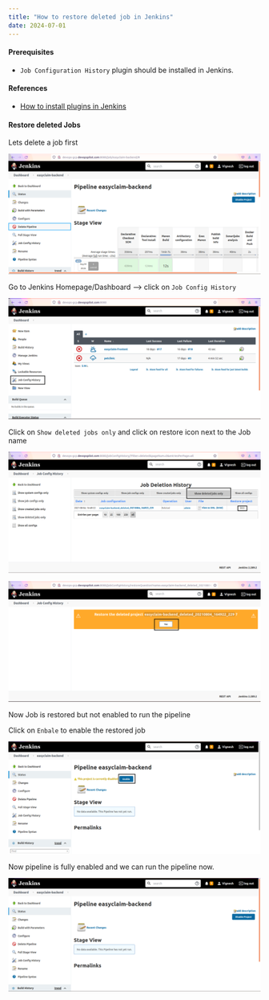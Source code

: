 ```yaml
---
title: "How to restore deleted job in Jenkins"
date: 2024-07-01
---
```


#### Prerequisites

- `Job Configuration History` plugin should be installed in Jenkins.

#### References

- [How to install plugins in Jenkins](/_images/jenkins/02-how-to-install-plugins)

#### Restore deleted Jobs

Lets delete a job first

![Jenkins](../../images/jenkins-delete-job.png)

Go to Jenkins Homepage/Dashboard --> click on `Job Config History`

![Jenkins](../../images/jenkins-dashboard-job-config-history.png)

Click on `Show deleted jobs only` and click on restore icon next to the Job name

![Jenkins](../../images/jenkins-job-config-history.png)

![Jenkins](../../images/jenkins-restore-project.png)

Now Job is restored but not enabled to run the pipeline

Click on `Enbale` to enable the restored job

![Jenkins](../../images/jenkins-enable-job.png)

Now pipeline is fully enabled and we can run the pipeline now.

![Jenkins](../../images/jenkins-job-enabled.png)
